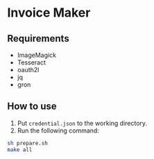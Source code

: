 # Invoice Maker

## Requirements

- ImageMagick
- Tesseract
- oauth2l
- jq
- gron

## How to use

1. Put `credential.json` to the working directory.
2. Run the following command:

```sh
sh prepare.sh
make all
```
